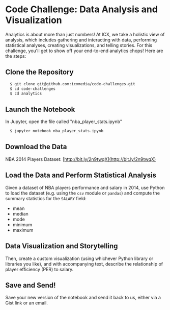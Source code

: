 # Code Challenge: Data Analysis and Visualization

Analytics is about more than just numbers! At ICX, we take a holistic view of analysis, which includes gathering and interacting with data, performing statistical analyses, creating visualizations, and telling stories. For this challenge, you'll get to show off your end-to-end analytics chops! Here are the steps:

## Clone the Repository

```bash
  $ git clone git@github.com:icxmedia/code-challenges.git
  $ cd code-challenges  
  $ cd analytics    
```
## Launch the Notebook
In Jupyter, open the file called "nba_player_stats.ipynb"

```bash
  $ jupyter notebook nba_player_stats.ipynb 
```

## Download the Data
NBA 2014 Players Dataset: [http://bit.ly/2n9twqX](http://bit.ly/2n9twqX)

## Load the Data and Perform Statistical Analysis
Given a dataset of NBA players performance and salary in 2014, use Python to load the dataset (e.g. using the `csv` module or `pandas`) and compute the summary statistics for the `SALARY` field:

- mean
- median
- mode
- minimum
- maximum

## Data Visualization and Storytelling
Then, create a custom visualization (using whichever Python library or libraries you like), and with accompanying text, describe the relationship of player efficiency (PER) to salary.

## Save and Send!
Save your new version of the notebook and send it back to us, either via a Gist link or an email.
